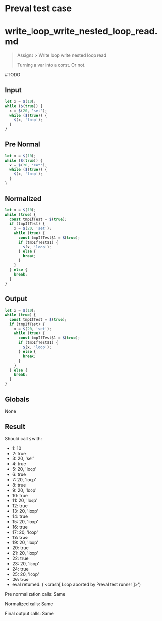 # Preval test case

# write_loop_write_nested_loop_read.md

> Assigns > Write loop write nested loop read
>
> Turning a var into a const. Or not.

#TODO

## Input

`````js filename=intro
let x = $(10);
while ($(true)) {
  x = $(20, 'set');
  while ($(true)) {
    $(x, 'loop');
  }
}
`````

## Pre Normal

`````js filename=intro
let x = $(10);
while ($(true)) {
  x = $(20, 'set');
  while ($(true)) {
    $(x, 'loop');
  }
}
`````

## Normalized

`````js filename=intro
let x = $(10);
while (true) {
  const tmpIfTest = $(true);
  if (tmpIfTest) {
    x = $(20, 'set');
    while (true) {
      const tmpIfTest$1 = $(true);
      if (tmpIfTest$1) {
        $(x, 'loop');
      } else {
        break;
      }
    }
  } else {
    break;
  }
}
`````

## Output

`````js filename=intro
let x = $(10);
while (true) {
  const tmpIfTest = $(true);
  if (tmpIfTest) {
    x = $(20, 'set');
    while (true) {
      const tmpIfTest$1 = $(true);
      if (tmpIfTest$1) {
        $(x, 'loop');
      } else {
        break;
      }
    }
  } else {
    break;
  }
}
`````

## Globals

None

## Result

Should call `$` with:
 - 1: 10
 - 2: true
 - 3: 20, 'set'
 - 4: true
 - 5: 20, 'loop'
 - 6: true
 - 7: 20, 'loop'
 - 8: true
 - 9: 20, 'loop'
 - 10: true
 - 11: 20, 'loop'
 - 12: true
 - 13: 20, 'loop'
 - 14: true
 - 15: 20, 'loop'
 - 16: true
 - 17: 20, 'loop'
 - 18: true
 - 19: 20, 'loop'
 - 20: true
 - 21: 20, 'loop'
 - 22: true
 - 23: 20, 'loop'
 - 24: true
 - 25: 20, 'loop'
 - 26: true
 - eval returned: ('<crash[ Loop aborted by Preval test runner ]>')

Pre normalization calls: Same

Normalized calls: Same

Final output calls: Same
